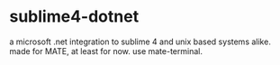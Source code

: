 # sublime4-dotnet
a microsoft .net integration to sublime 4 and unix based systems alike. made for MATE, at least for now. use mate-terminal.
